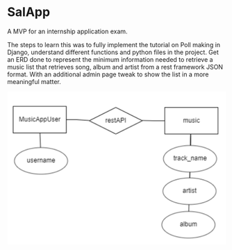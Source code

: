 # SalApp
A MVP for an internship application exam.

The steps to learn this was to fully implement the tutorial on Poll making in Django, understand different functions and python files in the project. Get an  ERD done to represent the minimum information needed to retrieve a music list that retrieves song, album and artist from a rest framework JSON format. With an additional admin page tweak to show the list in a more meaningful matter.

![ERD](/ERD_MVPmusicApp.png)
